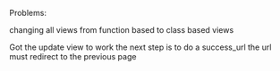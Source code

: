 Problems:

changing all views from function based to class based views

Got the update view to work
the next step is to do a success_url
the url must redirect to the previous page
